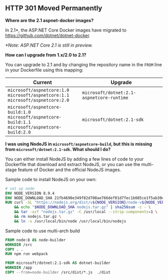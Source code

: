 HTTP 301 Moved Permanently
--------------------------

**Where are the 2.1 aspnet-docker images?**

In 2.1\*, the ASP.NET Core Docker images have migrated to https://github.com/dotnet/dotnet-docker.

_\*Note: ASP.NET Core 2.1 is still in preview._

**How can I upgrade from 1.x/2.0 to 2.1?**

You can upgrade to 2.1 and by changing the repository name in the `FROM` line in your Dockerfile using this mapping:

Current | Upgrade
--------|--------------
`microsoft/aspnetcore:1.0`<br>`microsoft/aspnetcore:1.1`<br>`microsoft/aspnetcore:2.0` | `microsoft/dotnet:2.1-aspnetcore-runtime`
`microsoft/aspnetcore-build:1.0`<br>`microsoft/aspnetcore-build:1.1`<br>`microsoft/aspnetcore-build:2.0` | `microsoft/dotnet:2.1-sdk`

**I was using NodeJS in `microsoft/aspnetcore-build`, but this is missing from `microsoft/dotnet:2.1-sdk`. What should I do?**

You can either install NodeJS by adding a few lines of code to your Dockerfile that download and extract NodeJS, 
or you can use the multi-stage feature of Docker and the official NodeJS images.

Sample code to install NodeJS on your own:

```Dockerfile
# set up node
ENV NODE_VERSION 8.9.4
ENV NODE_DOWNLOAD_SHA 21fb4690e349f82d708ae766def01d7fec1b085ce1f5ab30d9bda8ee126ca8fc
RUN curl -SL "https://nodejs.org/dist/v${NODE_VERSION}/node-v${NODE_VERSION}-linux-x64.tar.gz" --output nodejs.tar.gz \
    && echo "$NODE_DOWNLOAD_SHA nodejs.tar.gz" | sha256sum -c - \
    && tar -xzf "nodejs.tar.gz" -C /usr/local --strip-components=1 \
    && rm nodejs.tar.gz \
    && ln -s /usr/local/bin/node /usr/local/bin/nodejs
```

Sample code to use multi-arch build
```Dockerfile
FROM node:8 AS node-builder
WORKDIR /src
COPY . .
RUN npm run webpack

FROM microsoft/dotnet:2.1-sdk AS dotnet-builder
WORKDIR /app
COPY --from=node-builder /src/dist/*.js  ./dist
```
